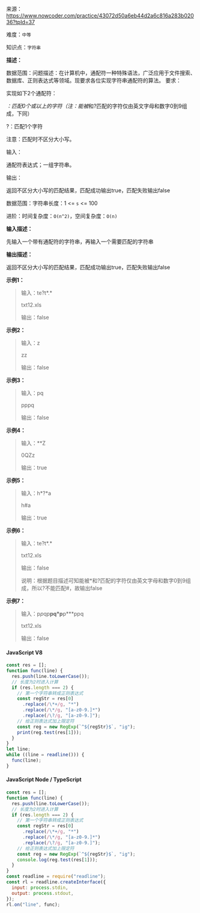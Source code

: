 来源：<https://www.nowcoder.com/practice/43072d50a6eb44d2a6c816a283b02036?tpId=37>

难度：`中等`

知识点：`字符串`

**描述：**

数据范围：问题描述：在计算机中，通配符一种特殊语法，广泛应用于文件搜索、数据库、正则表达式等领域。现要求各位实现字符串通配符的算法。
要求：

实现如下2个通配符：

*：匹配0个或以上的字符（注：能被*和?匹配的字符仅由英文字母和数字0到9组成，下同）

?：匹配1个字符

注意：匹配时不区分大小写。

输入：

通配符表达式；一组字符串。

输出：

返回不区分大小写的匹配结果，匹配成功输出true，匹配失败输出false

数据范围：字符串长度：1 <= `s` <= 100

进阶：时间复杂度：`O(n^2)`，空间复杂度：`O(n)`

**输入描述：**

先输入一个带有通配符的字符串，再输入一个需要匹配的字符串

**输出描述：**

返回不区分大小写的匹配结果，匹配成功输出true，匹配失败输出false

**示例1：**

> 输入：te?t*.*
>
> txt12.xls
>
> 输出：false

**示例2：**

> 输入：z
>
> zz
>
> 输出：false

**示例3：**

> 输入：pq
>
> pppq
>
> 输出：false

**示例4：**

> 输入：**Z
>
> 0QZz
>
> 输出：true

**示例5：**

> 输入：h*?*a
>
> h#a
>
> 输出：true

**示例6：**

> 输入：te?t*.*
>
> txt12.xls
>
> 输出：false
>
> 说明：根据题目描述可知能被*和?匹配的字符仅由英文字母和数字0到9组成，所以?不能匹配#，故输出false

**示例7：**

> 输入：p*p*qp**pq*p**p***ppq
>
> txt12.xls
>
> 输出：false

<!-- tabs:start -->

#### **JavaScript V8**

```javascript
const res = [];
function func(line) {
  res.push(line.toLowerCase());
  // 长度为2时进入计算
  if (res.length === 2) {
    // 第一个字符串转成正则表达式
    const regStr = res[0]
      .replace(/\*+/g, "*")
      .replace(/\*/g, "[a-z0-9.]*")
      .replace(/\?/g, "[a-z0-9.]");
    // 给正则表达式加上限定符
    const reg = new RegExp(`^${regStr}$`, "ig");
    print(reg.test(res[1]));
  }
}
let line;
while ((line = readline())) {
  func(line);
}
```

#### **JavaScript Node / TypeScript**

```javascript
const res = [];
function func(line) {
  res.push(line.toLowerCase());
  // 长度为2时进入计算
  if (res.length === 2) {
    // 第一个字符串转成正则表达式
    const regStr = res[0]
      .replace(/\*+/g, "*")
      .replace(/\*/g, "[a-z0-9.]*")
      .replace(/\?/g, "[a-z0-9.]");
    // 给正则表达式加上限定符
    const reg = new RegExp(`^${regStr}$`, "ig");
    console.log(reg.test(res[1]));
  }
}
const readline = require("readline");
const rl = readline.createInterface({
  input: process.stdin,
  output: process.stdout,
});
rl.on("line", func);
```

<!-- tabs:end -->
